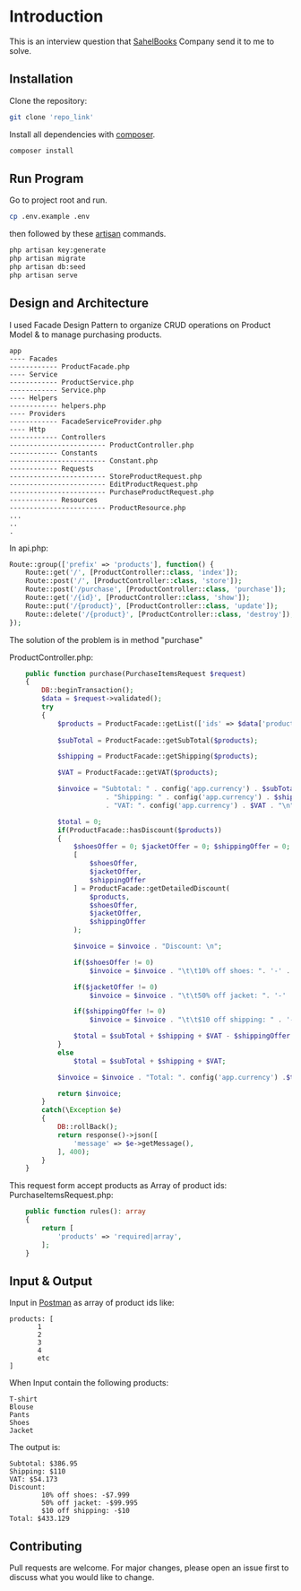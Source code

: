 # Introduction

This is an interview question that [SahelBooks](https://www.sahelbooks.com/) Company send it to me to solve.


## Installation

Clone the repository:
```bash
git clone 'repo_link'
```
Install all dependencies with [composer](https://getcomposer.org/).

```bash
composer install
```

## Run Program


Go to project root and run.

```bash
cp .env.example .env
```
then followed by these [artisan](https://laravel.com/docs/10.x/artisan) commands.
```bash
php artisan key:generate
php artisan migrate
php artisan db:seed
php artisan serve
```

## Design and Architecture

I used Facade Design Pattern to organize CRUD operations on Product Model & to manage purchasing products.

```
app
---- Facades
------------ ProductFacade.php
---- Service
------------ ProductService.php
------------ Service.php
---- Helpers
------------ helpers.php
---- Providers
------------ FacadeServiceProvider.php
---- Http
------------ Controllers
------------------------ ProductController.php
------------ Constants
------------------------ Constant.php
------------ Requests
------------------------ StoreProductRequest.php
------------------------ EditProductRequest.php
------------------------ PurchaseProductRequest.php
------------ Resources
------------------------ ProductResource.php
...
..
.

```
In api.php:
``` php
Route::group(['prefix' => 'products'], function() {
    Route::get('/', [ProductController::class, 'index']);
    Route::post('/', [ProductController::class, 'store']);
    Route::post('/purchase', [ProductController::class, 'purchase']);
    Route::get('/{id}', [ProductController::class, 'show']);
    Route::put('/{product}', [ProductController::class, 'update']);
    Route::delete('/{product}', [ProductController::class, 'destroy']);
});
```
The solution of the problem is in method "purchase"

ProductController.php:
``` php
    public function purchase(PurchaseItemsRequest $request)
    {
        DB::beginTransaction();
        $data = $request->validated();
        try 
        {
            $products = ProductFacade::getList(['ids' => $data['products']]);
            
            $subTotal = ProductFacade::getSubTotal($products);

            $shipping = ProductFacade::getShipping($products);

            $VAT = ProductFacade::getVAT($products);

            $invoice = "Subtotal: " . config('app.currency') . $subTotal. "\n"
                        . "Shipping: " . config('app.currency') . $shipping. "\n"
                        . "VAT: ". config('app.currency') . $VAT . "\n";

            $total = 0;
            if(ProductFacade::hasDiscount($products))
            {
                $shoesOffer = 0; $jacketOffer = 0; $shippingOffer = 0;
                [
                    $shoesOffer, 
                    $jacketOffer, 
                    $shippingOffer
                ] = ProductFacade::getDetailedDiscount(
                    $products, 
                    $shoesOffer, 
                    $jacketOffer, 
                    $shippingOffer
                );

                $invoice = $invoice . "Discount: \n";

                if($shoesOffer != 0)
                    $invoice = $invoice . "\t\t10% off shoes: ". '-' . config('app.currency') .$shoesOffer. "\n";

                if($jacketOffer != 0)
                    $invoice = $invoice . "\t\t50% off jacket: ". '-' . config('app.currency') .$jacketOffer . "\n";

                if($shippingOffer != 0)
                    $invoice = $invoice . "\t\t$10 off shipping: " . '-' . config('app.currency') .$shippingOffer ."\n";

                $total = $subTotal + $shipping + $VAT - $shippingOffer - $jacketOffer - $shoesOffer;
            }
            else
                $total = $subTotal + $shipping + $VAT;

            $invoice = $invoice . "Total: ". config('app.currency') .$total;

            return $invoice;
        }
        catch(\Exception $e)
        {
            DB::rollBack();
            return response()->json([
                'message' => $e->getMessage(),
            ], 400);
        }
    }
```
This request form accept products as Array of product ids:
PurchaseItemsRequest.php:
``` php
    public function rules(): array
    {
        return [
            'products' => 'required|array',
        ];
    }
```  

## Input & Output

Input in [Postman](https://www.postman.com/) as array of product ids like:
```
products: [
       1
       2
       3
       4
       etc
]

```
When Input contain the following products:
```
T-shirt
Blouse
Pants
Shoes
Jacket
```
The output is:
```
Subtotal: $386.95
Shipping: $110
VAT: $54.173
Discount: 
		10% off shoes: -$7.999
		50% off jacket: -$99.995
		$10 off shipping: -$10
Total: $433.129
```

## Contributing

Pull requests are welcome. For major changes, please open an issue first
to discuss what you would like to change.

